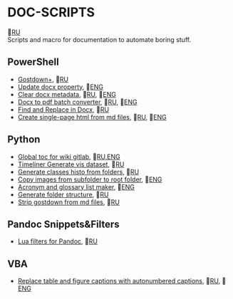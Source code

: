 # DOC-SCRIPTS

📜[RU](README.md)  
Scripts and macro for documentation to automate boring stuff.

## PowerShell

- [Gostdown+](gostdown_base_build), 📜[RU](gostdown_base_build)
- [Update docx property](update_docx_props), 📜[ENG](update_docx_props/README_ENG.md)
- [Clear docx metadata](clear_metadata), 📜[RU](clear_metadata/README_RU.md), 📜[ENG](clear_metadata)
- [Docx to pdf batch converter](docx2pdf), 📜[RU](docx2pdf), 📜[ENG](docx2pdf/README_ENG.md)
- [Find and Replace in Docx](find_and_replace), 📜[RU](find_and_replace)
- [Create single-page html from md files](create_simple_html), 📜[RU](create_simple_html/README_RU.md), 📜[ENG](create_simple_html)

## Python

- [Global toc for wiki gitlab](gtl_wiki_global_toc), 📜[RU,ENG](gtl_wiki_global_toc)
- [Timeliner Generate vis dataset](timeliner), 📜[RU](timeliner)
- [Generate classes histo from folders](dataset_classes_from_folder), 📜[RU](dataset_classes_from_folder)
- [Copy images from subfolder to root folder](copy_images_to_root), 📜[ENG](copy_images_to_root/README_ENG.md)
- [Acronym and glossary list maker](acterm_list_maker), 📜[ENG](acterm_list_maker/README_ENG.md)
- [Generate folder structure](structure_creator), 📜[RU](structure_creator)
- [Strip gostdown from md files](gostdown_stripper), 📜[RU](gostdown_stripper)

## Pandoc Snippets&Filters

- [Lua filters for Pandoc](pandoc_filters), 📜[RU](pandoc_filters)

## VBA

- [Replace table and figure captions with autonumbered captions](word_macros), 📜[RU](word_macros), 📜[ENG](word_macros/README_ENG.md)
